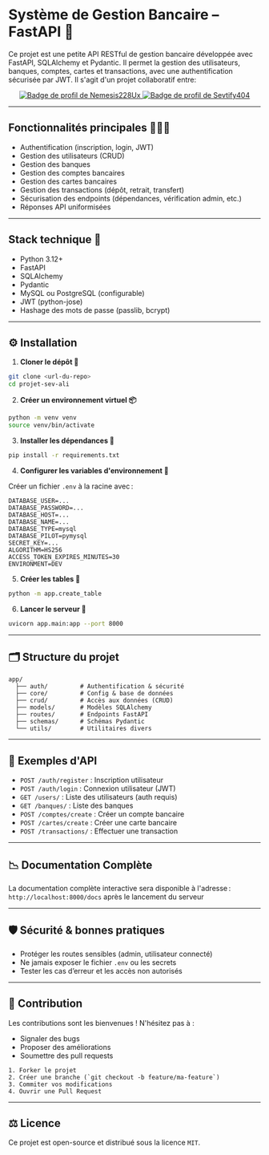 # Système de Gestion Bancaire – FastAPI 🏦

Ce projet est une petite API RESTful de gestion bancaire développée avec FastAPI, SQLAlchemy et Pydantic. Il permet la gestion des utilisateurs, banques, comptes, cartes et transactions, avec une authentification sécurisée par JWT.
Il s'agit d'un projet collaboratif entre:
<div align="center">
  <a href="https://github.com/nemesis228ux" target="_blank">
    <img src="https://img.shields.io/badge/Nemesis228Ux-Dev_1-cyan?style=for-the-badge&logo=github" alt="Badge de profil de Nemesis228Ux" />
  </a>
  <a href="https://github.com/SevTify404" target="_blank">
    <img src="https://img.shields.io/badge/Sevtify404-Dev_2-red?style=for-the-badge&logo=github" alt="Badge de profil de Sevtify404" />
  </a>
</div>

---

## Fonctionnalités principales 👨🏾‍💻
- Authentification (inscription, login, JWT)
- Gestion des utilisateurs (CRUD)
- Gestion des banques
- Gestion des comptes bancaires
- Gestion des cartes bancaires
- Gestion des transactions (dépôt, retrait, transfert)
- Sécurisation des endpoints (dépendances, vérification admin, etc.)
- Réponses API uniformisées
---

## Stack technique 💼
- Python 3.12+
- FastAPI
- SQLAlchemy
- Pydantic
- MySQL ou PostgreSQL (configurable)
- JWT (python-jose)
- Hashage des mots de passe (passlib, bcrypt)
---

## ⚙️ Installation

1. **Cloner le dépôt 🔗**
```bash
git clone <url-du-repo>
cd projet-sev-ali
```
2. **Créer un environnement virtuel 📦**
```bash
python -m venv venv
source venv/bin/activate
```
3. **Installer les dépendances 🔂**
```bash
pip install -r requirements.txt
```
4. **Configurer les variables d'environnement 📄**

Créer un fichier `.env` à la racine avec :
```
DATABASE_USER=...
DATABASE_PASSWORD=...
DATABASE_HOST=...
DATABASE_NAME=...
DATABASE_TYPE=mysql
DATABASE_PILOT=pymysql
SECRET_KEY=...
ALGORITHM=HS256
ACCESS_TOKEN_EXPIRES_MINUTES=30
ENVIRONMENT=DEV
```

5. **Créer les tables 📜**
```bash
python -m app.create_table
```

6. **Lancer le serveur 🚀**
```bash
uvicorn app.main:app --port 8000
```
---


## 🗂️ Structure du projet
```
app/
  ├── auth/         # Authentification & sécurité
  ├── core/         # Config & base de données
  ├── crud/         # Accès aux données (CRUD)
  ├── models/       # Modèles SQLAlchemy
  ├── routes/       # Endpoints FastAPI
  ├── schemas/      # Schémas Pydantic
  └── utils/        # Utilitaires divers
```
---

## 🧩 Exemples d'API
- `POST /auth/register` : Inscription utilisateur
- `POST /auth/login` : Connexion utilisateur (JWT)
- `GET /users/` : Liste des utilisateurs (auth requis)
- `GET /banques/` : Liste des banques
- `POST /comptes/create` : Créer un compte bancaire
- `POST /cartes/create` : Créer une carte bancaire
- `POST /transactions/` : Effectuer une transaction
---

## 📉 Documentation Complète
La documentation complète interactive sera disponible à l'adresse : `http://localhost:8000/docs` après le lancement du serveur

---

## 🛡 Sécurité & bonnes pratiques
- Protéger les routes sensibles (admin, utilisateur connecté)
- Ne jamais exposer le fichier `.env` ou les secrets
- Tester les cas d’erreur et les accès non autorisés

---
## 🤝 Contribution

Les contributions sont les bienvenues ! N'hésitez pas à :

- Signaler des bugs
- Proposer des améliorations
- Soumettre des pull requests

```
1. Forker le projet
2. Créer une branche (`git checkout -b feature/ma-feature`)
3. Commiter vos modifications
4. Ouvrir une Pull Request
```
---
## ⚖️ Licence

Ce projet est open-source et distribué sous la licence `MIT`.

